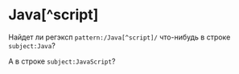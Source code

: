 # Java[^script]

Найдет ли регэксп `pattern:/Java[^script]/` что-нибудь в строке `subject:Java`?

А в строке `subject:JavaScript`?
